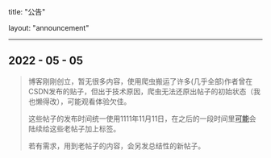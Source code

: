title: "公告"

layout: "announcement"

---

## 2022 - 05 - 05

> 博客刚刚创立，暂无很多内容，使用爬虫搬运了许多(几乎全部)作者曾在CSDN发布的贴子，但出于技术原因，爬虫无法还原出帖子的初始状态（我也懒得改），可能观看体验欠佳。
>
> 这些帖子的发布时间统一使用1111年11月11日，在之后的一段时间里<u>**可能**</u>会陆续给这些老帖子加上标签。
>
> 若有需求，用到老帖子的内容，会另发总结性的新帖子。
